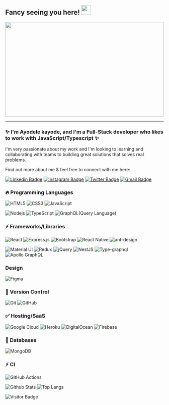 ## Fancy seeing you here! <img src="https://raw.githubusercontent.com/ayorich/ayorich/master/wave.gif" width="30px" height="30px">

<a href="#"><img src="https://raw.githubusercontent.com/ayorich/ayorich/master/remotecode.gif" width="100%" height="300" ></a>

---

### ✨ I'm Ayodele kayode, and I'm a Full-Stack developer who likes to work with JavaScript/Typescript ✨

I'm very passionate about my work and I'm looking to learning and collaborating with teams to building great solutions that solves real problems.

Find out more about me & feel free to connect with me here:

[![Linkedin Badge](https://img.shields.io/badge/linkedin%20-%230077B5.svg?style=for-the-badge&logo=Linkedin&logoColor=white&link=https://www.linkedin.com/in/ayoemma-51b561139/)](https://www.linkedin.com/in/ayoemma-51b561139/)
[![Instagram Badge](https://img.shields.io/badge/ay0rich%20-%23E4405F.svg?style=for-the-badge&logo=instagram&logoColor=white&link=https://www.instagram.com/ay0rich/)](https://www.instagram.com/ay0rich/)
[![Twitter Badge](https://img.shields.io/badge/Hayo_man%20-%231DA1F2.svg?style=for-the-badge&logo=Twitter&logoColor=white&link=https://twitter.com/Hayo_man)](https://twitter.com/Hayo_man)
[![Gmail Badge](https://img.shields.io/badge/-kayodele17@gmail.com-c14438?style=for-the-badge&logo=Gmail&logoColor=white&link=mailto:kayodele17@gmail.com)](mailto:kayodele17@gmail.com)

### 🔥 Programming Languages

![HTML5](https://img.shields.io/badge/-HTML5-E34F26?style=flat-square&logo=html5&logoColor=white)
![CSS3](https://img.shields.io/badge/-CSS3-1572B6?style=flat-square&logo=css3)
![JavaScript](https://img.shields.io/badge/-JavaScript-black?style=flat-square&logo=javascript)

![Nodejs](https://img.shields.io/badge/-Nodejs-black?style=flat-square&logo=Node.js)
![TypeScript](https://img.shields.io/badge/typescript%20-%23007ACC.svg?&style=flat-square&logo=typescript&logoColor=white)
![GraphQL](https://img.shields.io/badge/-GraphQL-E10098?style=flat-square&logo=graphql)(Query Language)

<!-- ![Python](https://img.shields.io/badge/-Python-black?style=flat-square&logo=Python) -->

### ⚡ Frameworks/Libraries

![React](https://img.shields.io/badge/-React-black?style=flat-square&logo=react)
![Express.js](https://img.shields.io/badge/express.js%20-%23404d59.svg?&style=flat-square)
![Bootstrap](https://img.shields.io/badge/-Bootstrap-563D7C?style=flat-square&logo=bootstrap)
![React Native](https://img.shields.io/badge/react_native%20-%2320232a.svg?&style=flat-square&logo=react&logoColor=%2361DAFB)
![ant-design](https://img.shields.io/badge/-Ant%20Design-%230170FE?&style=flat-square&logo=ant-design&logoColor=white)

![Material UI](https://img.shields.io/badge/material%20ui%20-%230081CB.svg?&style=flat-square&logo=material-ui&logoColor=white)
![Redux](https://img.shields.io/badge/redux%20-%23593d88.svg?&style=flat-square&logo=redux&logoColor=white)
![jQuery](https://img.shields.io/badge/jquery%20-%230769AD.svg?&style=flat-square&logo=jquery&logoColor=white)
![NestJS](https://img.shields.io/badge/nestjs%20-%23E0234E.svg?&style=flat-square&logo=nestjs&logoColor=white)
![Type-graphql](https://img.shields.io/badge/-TypeGraphQL-%23C04392?&style=flat-square)
![Apollo GraphQL](https://img.shields.io/badge/-Apollo%20GraphQL-311C87?style=flat-square&logo=apollo-graphql)

### Design

![Figma](https://img.shields.io/badge/figma%20-%23F24E1E.svg?&style=flat-square&logo=figma&logoColor=white)

### 🌟 Version Control

![Git](https://img.shields.io/badge/git%20-%23F05033.svg?&style=flat-square&logo=git&logoColor=white)
![GitHub](https://img.shields.io/badge/github%20-%23121011.svg?&style=flat-square&logo=github&logoColor=white)

### ✅ Hosting/SaaS

![Google Cloud](https://img.shields.io/badge/Google%20Cloud%20-%234285F4.svg?&style=flat-square&logo=google-cloud&logoColor=white)
![Heroku](https://img.shields.io/badge/heroku%20-%23430098.svg?&style=flat-square&logo=heroku&logoColor=white)
![DigitalOcean](https://img.shields.io/badge/DigitalOcean-%230167ff.svg?&style=flat-square&logo=digitalOcean&logoColor=white)
![Firebase](https://img.shields.io/badge/firebase%20-%23039BE5.svg?&style=flat-square&logo=firebase)

### 🚀 Databases

![MongoDB](https://img.shields.io/badge/MongoDB-%234ea94b.svg?&style=flat-square&logo=mongodb&logoColor=white)

<!-- ![Postgres](https://img.shields.io/badge/postgres-%23316192.svg?&style=flat-square&logo=postgresql&logoColor=white) -->

### ⚡ CI

![GitHub Actions](https://img.shields.io/badge/github%20actions%20-%232671E5.svg?&style=for-the-badge&logo=github%20actions&logoColor=white)

<!--
![Github Stats](https://github-readme-stats.vercel.app/api?username=ayorich&count_private=true&show_icons=true&hide=contribs&include_all_commits=true) -->

![Github Stats](https://github-readme-stats.vercel.app/api?username=ayorich&count_private=true&show_icons=true&include_all_commits=true)
![Top Langs](https://github-readme-stats.vercel.app/api/top-langs/?username=ayorich&hide=TeX&layout=compact)

![Visitor Badge](https://visitor-badge.laobi.icu/badge?page_id=ayorich.ayorich)
